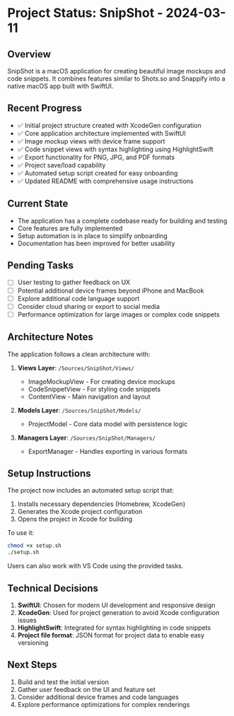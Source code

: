 # Project Status: SnipShot - 2024-03-11

## Overview

SnipShot is a macOS application for creating beautiful image mockups and code snippets. It combines features similar to Shots.so and Snappify into a native macOS app built with SwiftUI.

## Recent Progress

- ✅ Initial project structure created with XcodeGen configuration
- ✅ Core application architecture implemented with SwiftUI
- ✅ Image mockup views with device frame support
- ✅ Code snippet views with syntax highlighting using HighlightSwift
- ✅ Export functionality for PNG, JPG, and PDF formats
- ✅ Project save/load capability
- ✅ Automated setup script created for easy onboarding
- ✅ Updated README with comprehensive usage instructions

## Current State

- The application has a complete codebase ready for building and testing
- Core features are fully implemented
- Setup automation is in place to simplify onboarding
- Documentation has been improved for better usability

## Pending Tasks

- [ ] User testing to gather feedback on UX
- [ ] Potential additional device frames beyond iPhone and MacBook
- [ ] Explore additional code language support
- [ ] Consider cloud sharing or export to social media
- [ ] Performance optimization for large images or complex code snippets

## Architecture Notes

The application follows a clean architecture with:

1. **Views Layer**: `/Sources/SnipShot/Views/`
   - ImageMockupView - For creating device mockups
   - CodeSnippetView - For styling code snippets
   - ContentView - Main navigation and layout

2. **Models Layer**: `/Sources/SnipShot/Models/`
   - ProjectModel - Core data model with persistence logic

3. **Managers Layer**: `/Sources/SnipShot/Managers/`
   - ExportManager - Handles exporting in various formats

## Setup Instructions

The project now includes an automated setup script that:

1. Installs necessary dependencies (Homebrew, XcodeGen)
2. Generates the Xcode project configuration
3. Opens the project in Xcode for building

To use it:
```bash
chmod +x setup.sh
./setup.sh
```

Users can also work with VS Code using the provided tasks.

## Technical Decisions

1. **SwiftUI**: Chosen for modern UI development and responsive design
2. **XcodeGen**: Used for project generation to avoid Xcode configuration issues
3. **HighlightSwift**: Integrated for syntax highlighting in code snippets
4. **Project file format**: JSON format for project data to enable easy versioning

## Next Steps

1. Build and test the initial version
2. Gather user feedback on the UI and feature set
3. Consider additional device frames and code languages
4. Explore performance optimizations for complex renderings 